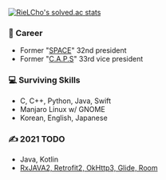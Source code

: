 [![RieLCho's solved.ac stats](http://mazassumnida.wtf/api/v2/generate_badge?boj=choyj1222)](https://solved.ac/profile/choyj1222)

### 👋 Career
- Former "[SPACE](https://paichai.space)" 32nd president
- Former "[C.A.P.S](https://caps.dongguk.edu)" 33rd vice president

### 💻 Surviving Skills
- C, C++, Python, Java, Swift
- Manjaro Linux w/ GNOME
- Korean, English, Japanese

### ✍ 2021 TODO
- Java, Kotlin
- [RxJAVA2, Retrofit2, OkHttp3, Glide, Room](https://www.woowahan.com/?fbclid=IwAR29uUZ0nAhfjvY0s2of4c85DggeDoQUrI1bXkhrj3Lg3lZrLaxpL0F4Zwo#/recruit/army)
